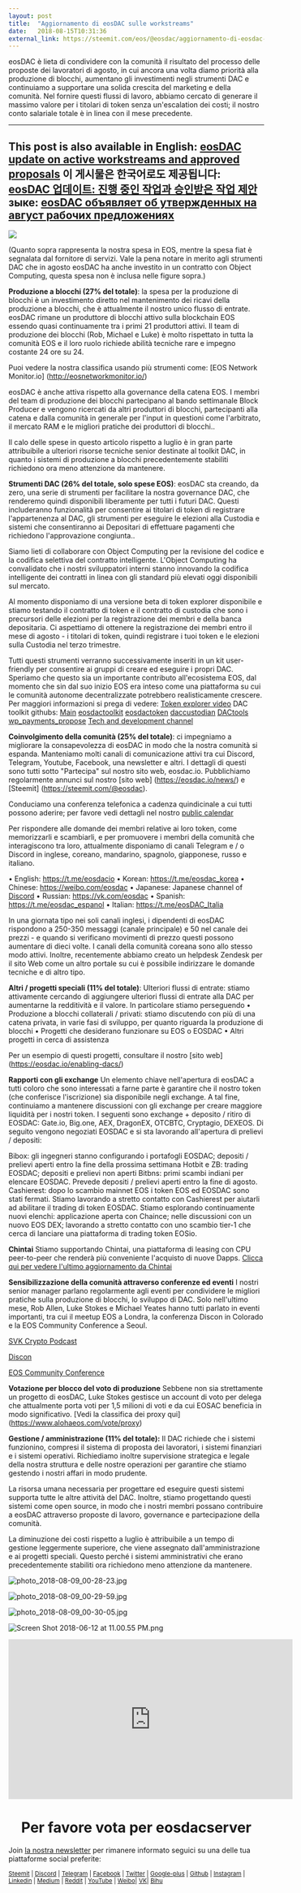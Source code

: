 ```yaml
---
layout: post
title:  "Aggiornamento di eosDAC sulle workstreams"
date:   2018-08-15T10:31:36
external_link: https://steemit.com/eos/@eosdac/aggiornamento-di-eosdac-sulle-workstreams
---
```

eosDAC è lieta di condividere con la comunità il risultato del processo delle proposte dei lavoratori di agosto, in cui ancora una volta diamo priorità alla produzione di blocchi, aumentano gli investimenti negli strumenti DAC e continuiamo a supportare una solida crescita del marketing e della comunità. Nel fornire questi flussi di lavoro, abbiamo cercato di generare il massimo valore per i titolari di token senza un'escalation dei costi; il nostro conto salariale totale è in linea con il mese precedente.

---
This post is also available in English: <a href="https://steemit.com/eos/@eosdac/eosdac-announces-approved-worker-proposals-for-august">eosDAC update on active workstreams and approved proposals</a>
이 게시물은 한국어로도 제공됩니다: <a href="https://steemit.com/eos/@koyoungk/eosdac">
eosDAC 업데이트: 진행 중인 작업과 승인받은 작업 제안</a>
зыке: <a href="https://steemit.com/eos/@shadow82/eosdac-obyavlyaet-ob-utverzhdennykh-rabochikh-predlozheniyakh-na-avgust">eosDAC объявляет об утвержденных на август рабочих предложениях</a>
---

![](https://cdn.steemitimages.com/DQmYMhtCday6GE3KRGmCk75JkTjbspo9oXp9sEgPc6RvJWy/image.png)


(Quanto sopra rappresenta la nostra spesa in EOS, mentre la spesa fiat è segnalata dal fornitore di servizi. Vale la pena notare in merito agli strumenti DAC che in agosto eosDAC ha anche investito in un contratto con Object Computing, questa spesa non è inclusa nelle figure sopra.)

**Produzione a blocchi (27% del totale)**: la spesa per la produzione di blocchi è un investimento diretto nel mantenimento dei ricavi della produzione a blocchi, che è attualmente il nostro unico flusso di entrate. eosDAC rimane un produttore di blocchi attivo sulla blockchain EOS essendo quasi continuamente tra i primi 21 produttori attivi. Il team di produzione dei blocchi (Rob, Michael e Luke) è molto rispettato in tutta la comunità EOS e il loro ruolo richiede abilità tecniche rare e impegno costante 24 ore su 24.


Puoi vedere la nostra classifica usando più strumenti come: [EOS Network Monitor.io] (http://eosnetworkmonitor.io/)


eosDAC è anche attiva rispetto alla governance della catena EOS. I membri del team di produzione dei blocchi partecipano al bando settimanale Block Producer e vengono ricercati da altri produttori di blocchi, partecipanti alla catena e dalla comunità in generale per l'input in questioni come l'arbitrato, il mercato RAM e le migliori pratiche dei produttori di blocchi..

Il calo delle spese in questo articolo rispetto a luglio è in gran parte attribuibile a ulteriori risorse tecniche senior destinate al toolkit DAC, in quanto i sistemi di produzione a blocchi precedentemente stabiliti richiedono ora meno attenzione da mantenere.


**Strumenti DAC (26% del totale, solo spese EOS)**: 
eosDAC sta creando, da zero, una serie di strumenti per facilitare la nostra governance DAC, che renderemo quindi disponibili liberamente per tutti i futuri DAC. Questi includeranno funzionalità per consentire ai titolari di token di registrare l'appartenenza al DAC, gli strumenti per eseguire le elezioni alla Custodia e sistemi che consentiranno ai Depositari di effettuare pagamenti che richiedono l'approvazione congiunta..

Siamo lieti di collaborare con Object Computing per la revisione del codice e la codifica selettiva del contratto intelligente. L'Object Computing ha convalidato che i nostri sviluppatori interni stanno innovando la codifica intelligente dei contratti in linea con gli standard più elevati oggi disponibili sul mercato.


Al momento disponiamo di una versione beta di token explorer disponibile e stiamo testando il contratto di token e il contratto di custodia che sono i precursori delle elezioni per la registrazione dei membri e della banca depositaria. Ci aspettiamo di ottenere la registrazione dei membri entro il mese di agosto - i titolari di token, quindi registrare i tuoi token e le elezioni sulla Custodia nel terzo trimestre.

Tutti questi strumenti verranno successivamente inseriti in un kit user-friendly per consentire ai gruppi di creare ed eseguire i propri DAC. Speriamo che questo sia un importante contributo all'ecosistema EOS, dal momento che sin dal suo inizio EOS era inteso come una piattaforma su cui le comunità autonome decentralizzate potrebbero realisticamente crescere.
Per maggiori informazioni si prega di vedere:
[Token explorer video](https://www.youtube.com/watch?v=B_dM9lkQfNY)
DAC toolkit githubs: [Main](https://github.com/eosdac)
[eosdactoolkit](https://github.com/eosdac/eosdactoolkit/commits/master)
[eosdactoken](https://github.com/eosdac/eosdactoken/commits/master)
[daccustodian](https://github.com/eosdac/daccustodian/commits/master)
[DACtools](https://github.com/eosdac/DACtools/commits/master)
[wp_payments_propose](https://github.com/eosdac/wp_payments_propose/commits/master)
[Tech and development channel](https://discord.gg/B8yDbrN)

**Coinvolgimento della comunità (25% del totale)**: ci impegniamo a migliorare la consapevolezza di eosDAC in modo che la nostra comunità si espanda. Manteniamo molti canali di comunicazione attivi tra cui Discord, Telegram, Youtube, Facebook, una newsletter e altri. I dettagli di questi sono tutti sotto "Partecipa" sul nostro sito web, eosdac.io.
Pubblichiamo regolarmente annunci sul nostro [sito web] (https://eosdac.io/news/) e [Steemit] (https://steemit.com/@eosdac).

Conduciamo una conferenza telefonica a cadenza quindicinale a cui tutti possono aderire; per favore vedi dettagli nel nostro [public calendar](https://calendar.google.com/calendar/embed?src=o2jekei8tqp4vccb13j6gnj7qo%40group.calendar.google.com&ctz=Europe%2FLondon)

Per rispondere alle domande dei membri relative ai loro token, come memorizzarli e scambiarli, e per promuovere i membri della comunità che interagiscono tra loro, attualmente disponiamo di canali Telegram e / o Discord in inglese, coreano, mandarino, spagnolo, giapponese, russo e italiano.

•	English: https://t.me/eosdacio
•	Korean: https://t.me/eosdac_korea
•	Chinese: https://weibo.com/eosdac 
•	Japanese: Japanese channel of [Discord](https://discord.io/eosdac)
•	Russian: https://vk.com/eosdac
•	Spanish: https://t.me/eosdac_espanol
•	Italian: https://t.me/eosDAC_Italia

In una giornata tipo nei soli canali inglesi, i dipendenti di eosDAC rispondono a 250-350 messaggi (canale principale) e 50 nel canale dei prezzi - e quando si verificano movimenti di prezzo questi possono aumentare di dieci volte. I canali della comunità coreana sono allo stesso modo attivi.
Inoltre, recentemente abbiamo creato un helpdesk Zendesk per il sito Web come un altro portale su cui è possibile indirizzare le domande tecniche e di altro tipo.

**Altri / progetti speciali (11% del totale)**:
Ulteriori flussi di entrate: stiamo attivamente cercando di aggiungere ulteriori flussi di entrate alla DAC per aumentarne la redditività e il valore. In particolare stiamo perseguendo
• Produzione a blocchi collaterali / privati: stiamo discutendo con più di una catena privata, in varie fasi di sviluppo, per quanto riguarda la produzione di blocchi
• Progetti che desiderano funzionare su EOS o EOSDAC
• Altri progetti in cerca di assistenza


Per un esempio di questi progetti, consultare il nostro [sito web] (https://eosdac.io/enabling-dacs/)

**Rapporti con gli exchange**
Un elemento chiave nell'apertura di eosDAC a tutti coloro che sono interessati a farne parte è garantire che il nostro token (che conferisce l'iscrizione) sia disponibile negli exchange. A tal fine, continuiamo a mantenere discussioni con gli exchange per creare maggiore liquidità per i nostri token.
I seguenti sono exchange + deposito / ritiro di EOSDAC: Gate.io, Big.one, AEX, DragonEX, OTCBTC, Cryptagio, DEXEOS.
Di seguito vengono negoziati EOSDAC e si sta lavorando all'apertura di prelievi / depositi:

Bibox: gli ingegneri stanno configurando i portafogli EOSDAC; depositi / prelievi aperti entro la fine della prossima settimana
Hotbit e ZB: trading EOSDAC; depositi e prelievi non aperti
Bitbns: primi scambi indiani per elencare EOSDAC. Prevede depositi / prelievi aperti entro la fine di agosto.
Cashierest: dopo lo scambio mainnet EOS i token EOS ed EOSDAC sono stati fermati. Stiamo lavorando a stretto contatto con Cashierest per aiutarli ad abilitare il trading di token EOSDAC.
Stiamo esplorando continuamente nuovi elenchi: applicazione aperta con Chaince; nelle discussioni con un nuovo EOS DEX; lavorando a stretto contatto con uno scambio tier-1 che cerca di lanciare una piattaforma di trading token EOSio.

**Chintai**
Stiamo supportando Chintai, una piattaforma di leasing con CPU peer-to-peer che renderà più conveniente l'acquisto di nuove  Dapps. [Clicca qui per vedere l'ultimo aggiornamento da Chintai](https://medium.com/@davidkalin44/chintai-community-update-2-august-2018-chintai-has-arrived-d6028711459c)

**Sensibilizzazione della comunità attraverso conferenze ed eventi**
I nostri senior manager parlano regolarmente agli eventi per condividere le migliori pratiche sulla produzione di blocchi, lo sviluppo di DAC. Solo nell'ultimo mese, Rob Allen, Luke Stokes e Michael Yeates hanno tutti parlato in eventi importanti, tra cui il meetup EOS a Londra, la conferenza Discon in Colorado e la EOS Community Conference a Seoul.

[SVK Crypto Podcast](http://podcast.svkcrypto.com/e/svk-crypto-podcast-184-17072018-live-from-svk-cryptos-eos-event/?utm_source=dlvr.it&utm_medium=twitter)

[Discon](https://steemit.com/discon/@lukestokes/photos-from-my-discon-talk-on-dpos-governance-and-tokenomics)


[EOS  Community Conference](https://photos.google.com/share/AF1QipPxxe3VsF42WIZvJc5x7xV0N_UM9PyYmXu3CAEY2h5N7Ej9Rp-fd_G1cgeEGVsKkw?key=VngwV1M1WW93TThzeFVOZkhDT2JMM3dqeXliOGhB)

**Votazione per blocco del voto di produzione**
Sebbene non sia strettamente un progetto di eosDAC, Luke Stokes gestisce un account di voto per delega che attualmente porta voti per 1,5 milioni di voti e da cui EOSAC beneficia in modo significativo.
[Vedi la classifica dei proxy qui] (https://www.alohaeos.com/vote/proxy)

**Gestione / amministrazione (11% del totale):**
Il DAC richiede che i sistemi funzionino, compresi il sistema di proposta dei lavoratori, i sistemi finanziari e i sistemi operativi. Richiediamo inoltre supervisione strategica e legale della nostra struttura e delle nostre operazioni per garantire che stiamo gestendo i nostri affari in modo prudente.


La risorsa umana necessaria per progettare ed eseguire questi sistemi supporta tutte le altre attività del DAC. Inoltre, stiamo progettando questi sistemi come open source, in modo che i nostri membri possano contribuire a eosDAC attraverso proposte di lavoro, governance e partecipazione della comunità.

La diminuzione dei costi rispetto a luglio è attribuibile a un tempo di gestione leggermente superiore, che viene assegnato dall'amministrazione e ai progetti speciali. Questo perché i sistemi amministrativi che erano precedentemente stabiliti ora richiedono meno attenzione da mantenere.

![photo_2018-08-09_00-28-23.jpg](https://cdn.steemitimages.com/DQmbrfEW9zk4RYrfUqiuNfk4tP5VsEKvUezmXtP4z7Wsrmd/photo_2018-08-09_00-28-23.jpg)

![photo_2018-08-09_00-29-59.jpg](https://cdn.steemitimages.com/DQmRQVF9xVGVPgNuEeV7ma5GTnB7Y3NXggw76gkXjR2mVs9/photo_2018-08-09_00-29-59.jpg)

 ![photo_2018-08-09_00-30-05.jpg](https://cdn.steemitimages.com/DQmSMB5hnmcbNsWM4eSkuNCUzzhfBeCSJM5oxhfRVCx9Tk7/photo_2018-08-09_00-30-05.jpg)

![Screen Shot 2018-06-12 at 11.00.55 PM.png](https://cdn.steemitimages.com/DQmRQWM3QtQ21wddAMCjbVRhB3rM7L4AGWLY9QpNmkXNLps/Screen%20Shot%202018-06-12%20at%2011.00.55%20PM.png)

<iframe width="560" height="315" src="https://www.youtube.com/embed/PbQpAJOP6iA" frameborder="0" allow="autoplay; encrypted-media" allowfullscreen></iframe>

<center><h1>Per favore vota per eosdacserver</h1></center>

Join <a href="https://eosdac.io/news/#newsletter">la nostra newsletter</a> per rimanere informato seguici su una delle tua piattaforme social preferite:

<sub><a href="https://steemit.com/@eosdac" target="_blank">Steemit</a> | <a href="http://discord.io/eosdac" target="_blank">Discord</a> | <a href="https://t.me/eosdacio" target="_blank">Telegram</a> | <a href="https://facebook.com/eosdac" target="_blank">Facebook</a> | <a href="https://twitter.com/eosdac" target="_blank">Twitter</a> | <a href="https://plus.google.com/+eosdac" target="_blank">Google-plus</a> | <a href="https://github.com/eosdac" target="_blank">Github</a> | <a href="https://instagram.com/eosdac" target="_blank">Instagram</a> | <a href="https://linkedin.com/company/eosdac" target="_blank">Linkedin</a> | <a href="https://medium.com/eosdac" target="_blank">Medium</a> | <a href="https://www.reddit.com/r/EOSDAC/" target="_blank">Reddit</a> | <a href="https://www.youtube.com/eosdac" target="_blank">YouTube</a> | <a href="http://weibo.com/eosdac" target=”_blank”>Weibo</a>| <a href="https://vk.com/eosdac" target="_blank">VK</a>| <a href="https://bihu.com/people/586348" target="_blank">Bihu</a></sub>
